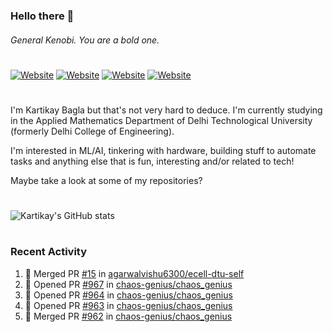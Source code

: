### Hello there 👋
###### General Kenobi. You are a bold one.

#
[![Website](https://img.shields.io/website?label=kartikaybagla.com&style=flat-square&url=https%3A%2F%2Fkartikaybagla.com)](https://kartikaybagla.com)
[![Website](https://img.shields.io/website?label=itwasthe.management&style=flat-square&url=https%3A%2F%2Fitwasthe.management)](https://itwasthe.management)
[![Website](https://img.shields.io/website?label=coordinate.bond&style=flat-square&url=https%3A%2F%2Fcoordinate.bond)](https://coordinate.bond)
[![Website](https://img.shields.io/website?label=glugg.in&style=flat-square&url=https%3A%2F%2Fglugg.in)](https://glugg.in)
#

I'm Kartikay Bagla but that's not very hard to deduce. I'm currently studying in the Applied Mathematics Department of Delhi Technological University (formerly Delhi College of Engineering).

I'm interested in ML/AI, tinkering with hardware, building stuff to automate tasks and anything else that is fun, interesting and/or related to tech!

Maybe take a look at some of my repositories?

#
![Kartikay's GitHub stats](https://github-readme-stats.vercel.app/api?username=kartikay-bagla&count_private=true&show_icons=true&theme=radical)
#


### Recent Activity
<!--START_SECTION:activity-->
1. 🎉 Merged PR [#15](https://github.com/agarwalvishu6300/ecell-dtu-self/pull/15) in [agarwalvishu6300/ecell-dtu-self](https://github.com/agarwalvishu6300/ecell-dtu-self)
2. 💪 Opened PR [#967](https://github.com/chaos-genius/chaos_genius/pull/967) in [chaos-genius/chaos_genius](https://github.com/chaos-genius/chaos_genius)
3. 💪 Opened PR [#964](https://github.com/chaos-genius/chaos_genius/pull/964) in [chaos-genius/chaos_genius](https://github.com/chaos-genius/chaos_genius)
4. 💪 Opened PR [#963](https://github.com/chaos-genius/chaos_genius/pull/963) in [chaos-genius/chaos_genius](https://github.com/chaos-genius/chaos_genius)
5. 🎉 Merged PR [#962](https://github.com/chaos-genius/chaos_genius/pull/962) in [chaos-genius/chaos_genius](https://github.com/chaos-genius/chaos_genius)
<!--END_SECTION:activity-->